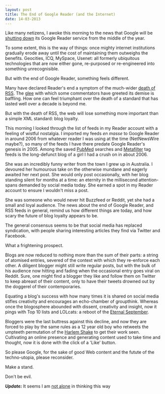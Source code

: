```yaml
---
layout: post
title: The End of Google Reader (and the Internet)
date: 14-03-2013
---
```


Like many netizens, I awoke this morning to the news that Google will be [shutting down](http://arstechnica.com/information-technology/2013/03/google-announces-readers-imminent-demise/) its Google Reader service from the middle of the year. 

To some extent, this is the way of things: once mighty internet institutions gradually erode away until the cost of maintaining them outweighs the benefits. Geocities, ICQ, MySpace, Usenet: all formerly ubiquitous technologies that are now either gone, re-purposed or re-engineered into something unrecognisible. 

But with the end of Google Reader, something feels different. 

Many have declared Reader's end a symptom of the much-wider [death of RSS](http://techcrunch.com/2013/03/13/rip-google-reader/). The [glee](http://techcrunch.com/2013/03/13/google-readers-death-is-proof-that-rss-always-suffered-from-lack-of-consumer-appeal/) with which some commentators have greeted its demise is baffling. How one can feel triumphant over the death of a standard that has lasted well over a decade is beyond me. 

But with the death of RSS, the web will lose something more important than a simple XML standard: blog loyalty. 

This morning I looked through the list of feeds in my Reader account with a feeling of wistful nostalgia. I imported my feeds *en masse* to Google Reader in around 2006 from whatever reader I was using at the time (NetNewsWire maybe?), so many of the feeds I have there predate Google Reader's genesis in 2005. Among the saved [PubMed](www.pubmed.org) searches and [Metafilter](www.metafilter.com) tag feeds is the long-defunct blog of a girl I had a crush on in about 2006. 

She was an incredibly funny writer from the town I grew up in Australia. I devoured her humourous take on the otherwise mundane and eagerly awaited her next post. She would only post occasionally, with her blog standing silent for months at a time: an eternity in the millisecond attention-spans demanded by social media today. She earned a spot in my Reader account to ensure I wouldn't miss a post. 

She was someone who would never hit Buzzfeed or Reddit, yet she had a small and loyal audience. The news about the end of Google Reader, and RSS feeds in general, remind us how different things are today, and how scary the future of blog loyalty appears to be. 

The general consensus seems to be that social media has replaced syndication, with people sharing interesting articles they find via Twitter and Facebook. 

What a frightening prospect. 

Blogs are now reduced to nothing more than the sum of their parts: a string of atomised entries, severed of the context with which they re-enforce each other.  A diligent blogger might still write regular posts, but with the bulk of his audience now hitting and fading when the occasional entry goes viral on Reddit. Sure, one might find a blogger they like and follow them on Twitter to keep abreast of their content, only to have their tweets drowned out by the doggerel of their contemporaries. 

Equating a blog's success with how many times it is shared on social media stifles creativity and encourages an echo-chamber of groupthink. Whereas once the blogosphere abounded with dissent, creativity and insight, now it pings with Top 10 lists and LOLcats: a reboot of the [Eternal September](http://en.wikipedia.org/wiki/Eternal_September). 

Bloggers were the last buttress against this decline, and now they are forced to play by the same rules as a 12 year old boy who retweets the umpteeth permutation of the [Harlem Shake](http://knowyourmeme.com/memes/harlem-shake) to get their work seen. Cultivating an online presence and generating content used to take time and thought, now it is done with the click of a 'Like' button. 

So please Google, for the sake of good Web content and the futute of the techno-utopia, please reconsider. 

Make a stand. 

Don't be evil. 

***Update:*** It seems I am [not alone](http://www.forbes.com/sites/tomwatson/2013/03/13/googles-strange-attack-on-bloggers-and-the-public-internet-the-massive-reaction-to-reader-shutdown/) in thinking this way